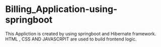# Billing_Application-using-springboot

This Appliction is created by using springboot and Hibernate framework.
HTML , CSS AND JAVASCRPIT  are used to build frontend logic.
